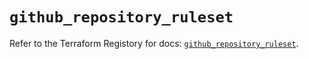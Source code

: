 # `github_repository_ruleset`

Refer to the Terraform Registory for docs: [`github_repository_ruleset`](https://registry.terraform.io/providers/integrations/github/5.43.0/docs/resources/repository_ruleset).
